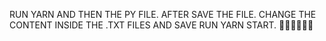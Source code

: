 RUN YARN AND THEN THE PY FILE.
AFTER SAVE THE FILE.
CHANGE THE CONTENT INSIDE THE .TXT FILES AND SAVE
RUN YARN START.
🚀🚀🚀😎😎😎
